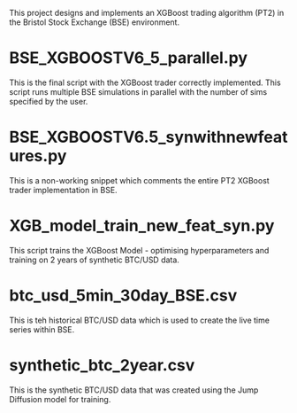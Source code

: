 This project designs and implements an XGBoost trading algorithm (PT2) in the Bristol Stock Exchange (BSE) environment.
# BSE_XGBOOSTV6_5_parallel.py
This is the final script with the XGBoost trader correctly implemented. This script runs multiple BSE simulations in parallel with the number of sims specified by the user.
# BSE_XGBOOSTV6.5_synwithnewfeatures.py
This is a non-working snippet which comments the entire PT2 XGBoost trader implementation in BSE.
# XGB_model_train_new_feat_syn.py
This script trains the XGBoost Model - optimising hyperparameters and training on 2 years of synthetic BTC/USD data.
# btc_usd_5min_30day_BSE.csv
This is teh historical BTC/USD data which is used to create the live time series within BSE.
# synthetic_btc_2year.csv
This is the synthetic BTC/USD data that was created using the Jump Diffusion model for training.
